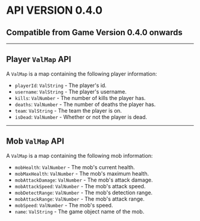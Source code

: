 # API VERSION 0.4.0
## Compatible from Game Version 0.4.0 onwards

---

## Player `ValMap` API

A `ValMap` is a map containing the following player information:
- `playerId`: `ValString` - The player's id.
- `username`: `ValString` - The player's username.
- `kills`: `ValNumber` - The number of kills the player has.
- `deaths`: `ValNumber` - The number of deaths the player has.
- `team`: `ValString` - The team the player is on.
- `isDead`: `ValNumber` - Whether or not the player is dead.

---

## Mob `ValMap` API

A `ValMap` is a map containing the following mob information:
- `mobHealth`: `ValNumber` - The mob's current health.
- `mobMaxHealth`: `ValNumber` - The mob's maximum health.
- `mobAttackDamage`: `ValNumber` - The mob's attack damage.
- `mobAttackSpeed`: `ValNumber` - The mob's attack speed.
- `mobDetectRange`: `ValNumber` - The mob's detection range.
- `mobAttackRange`: `ValNumber` - The mob's attack range.
- `mobSpeed`: `ValNumber` - The mob's speed.
- `name`: `ValString` - The game object name of the mob.